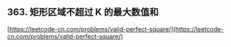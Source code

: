 **363. 矩形区域不超过 K 的最大数值和**  
---

[https://leetcode-cn.com/problems/valid-perfect-square/](https://leetcode-cn.com/problems/valid-perfect-square/)  
